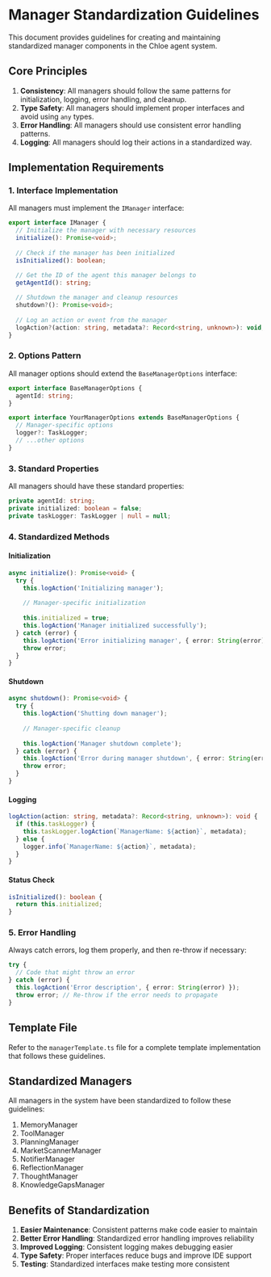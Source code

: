 # Manager Standardization Guidelines

This document provides guidelines for creating and maintaining standardized manager components in the Chloe agent system.

## Core Principles

1. **Consistency**: All managers should follow the same patterns for initialization, logging, error handling, and cleanup.
2. **Type Safety**: All managers should implement proper interfaces and avoid using `any` types.
3. **Error Handling**: All managers should use consistent error handling patterns.
4. **Logging**: All managers should log their actions in a standardized way.

## Implementation Requirements

### 1. Interface Implementation

All managers must implement the `IManager` interface:

```typescript
export interface IManager {
  // Initialize the manager with necessary resources
  initialize(): Promise<void>;
  
  // Check if the manager has been initialized
  isInitialized(): boolean;

  // Get the ID of the agent this manager belongs to
  getAgentId(): string;
  
  // Shutdown the manager and cleanup resources
  shutdown?(): Promise<void>;
  
  // Log an action or event from the manager
  logAction?(action: string, metadata?: Record<string, unknown>): void;
}
```

### 2. Options Pattern

All manager options should extend the `BaseManagerOptions` interface:

```typescript
export interface BaseManagerOptions {
  agentId: string;
}

export interface YourManagerOptions extends BaseManagerOptions {
  // Manager-specific options
  logger?: TaskLogger;
  // ...other options
}
```

### 3. Standard Properties

All managers should have these standard properties:

```typescript
private agentId: string;
private initialized: boolean = false;
private taskLogger: TaskLogger | null = null;
```

### 4. Standardized Methods

#### Initialization

```typescript
async initialize(): Promise<void> {
  try {
    this.logAction('Initializing manager');
    
    // Manager-specific initialization
    
    this.initialized = true;
    this.logAction('Manager initialized successfully');
  } catch (error) {
    this.logAction('Error initializing manager', { error: String(error) });
    throw error;
  }
}
```

#### Shutdown

```typescript
async shutdown(): Promise<void> {
  try {
    this.logAction('Shutting down manager');
    
    // Manager-specific cleanup
    
    this.logAction('Manager shutdown complete');
  } catch (error) {
    this.logAction('Error during manager shutdown', { error: String(error) });
    throw error;
  }
}
```

#### Logging

```typescript
logAction(action: string, metadata?: Record<string, unknown>): void {
  if (this.taskLogger) {
    this.taskLogger.logAction(`ManagerName: ${action}`, metadata);
  } else {
    logger.info(`ManagerName: ${action}`, metadata);
  }
}
```

#### Status Check

```typescript
isInitialized(): boolean {
  return this.initialized;
}
```

### 5. Error Handling

Always catch errors, log them properly, and then re-throw if necessary:

```typescript
try {
  // Code that might throw an error
} catch (error) {
  this.logAction('Error description', { error: String(error) });
  throw error; // Re-throw if the error needs to propagate
}
```

## Template File

Refer to the `managerTemplate.ts` file for a complete template implementation that follows these guidelines.

## Standardized Managers

All managers in the system have been standardized to follow these guidelines:

1. MemoryManager
2. ToolManager
3. PlanningManager
4. MarketScannerManager
5. NotifierManager
6. ReflectionManager
7. ThoughtManager
8. KnowledgeGapsManager

## Benefits of Standardization

1. **Easier Maintenance**: Consistent patterns make code easier to maintain
2. **Better Error Handling**: Standardized error handling improves reliability
3. **Improved Logging**: Consistent logging makes debugging easier
4. **Type Safety**: Proper interfaces reduce bugs and improve IDE support
5. **Testing**: Standardized interfaces make testing more consistent 